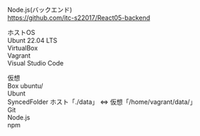Node.js(バックエンド)  
<https://github.com/itc-s22017/React05-backend>


ホストOS  
Ubunt 22.04 LTS  
VirtualBox  
Vagrant  
Visual Studio Code  

仮想  
Box ubuntu/  
Ubunt   
SyncedFolder ホスト「./data」 ⇔ 仮想「/home/vagrant/data/」  
Git  
Node.js  
npm  

